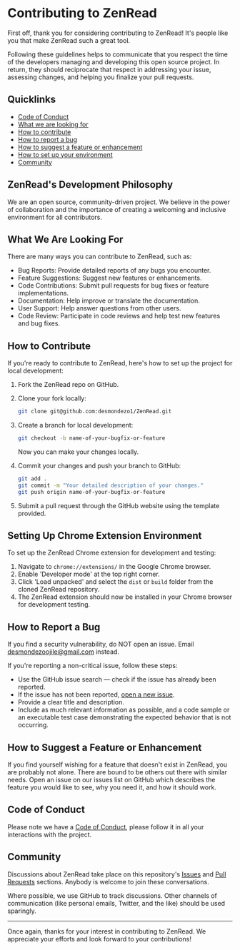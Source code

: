 # Contributing to ZenRead

First off, thank you for considering contributing to ZenRead! It's people like you that make ZenRead such a great tool.

Following these guidelines helps to communicate that you respect the time of the developers managing and developing this open source project. In return, they should reciprocate that respect in addressing your issue, assessing changes, and helping you finalize your pull requests.

## Quicklinks

- [Code of Conduct](CODE_OF_CONDUCT.md)
- [What we are looking for](#what-we-are-looking-for)
- [How to contribute](#how-to-contribute)
- [How to report a bug](#how-to-report-a-bug)
- [How to suggest a feature or enhancement](#how-to-suggest-a-feature-or-enhancement)
- [How to set up your environment](#how-to-set-up-your-environment)
- [Community](#community)

## ZenRead's Development Philosophy

We are an open source, community-driven project. We believe in the power of collaboration and the importance of creating a welcoming and inclusive environment for all contributors.

## What We Are Looking For

There are many ways you can contribute to ZenRead, such as:

- Bug Reports: Provide detailed reports of any bugs you encounter.
- Feature Suggestions: Suggest new features or enhancements.
- Code Contributions: Submit pull requests for bug fixes or feature implementations.
- Documentation: Help improve or translate the documentation.
- User Support: Help answer questions from other users.
- Code Review: Participate in code reviews and help test new features and bug fixes.

## How to Contribute

If you're ready to contribute to ZenRead, here's how to set up the project for local development:

1. Fork the ZenRead repo on GitHub.
2. Clone your fork locally:

    ```sh
    git clone git@github.com:desmondezo1/ZenRead.git
    ```

3. Create a branch for local development:

    ```sh
    git checkout -b name-of-your-bugfix-or-feature
    ```

   Now you can make your changes locally.

4. Commit your changes and push your branch to GitHub:

    ```sh
    git add .
    git commit -m "Your detailed description of your changes."
    git push origin name-of-your-bugfix-or-feature
    ```

5. Submit a pull request through the GitHub website using the template provided.

## Setting Up Chrome Extension Environment

To set up the ZenRead Chrome extension for development and testing:

1. Navigate to `chrome://extensions/` in the Google Chrome browser.
2. Enable 'Developer mode' at the top right corner.
3. Click 'Load unpacked' and select the `dist` or `build` folder from the cloned ZenRead repository.
4. The ZenRead extension should now be installed in your Chrome browser for development testing.

## How to Report a Bug

If you find a security vulnerability, do NOT open an issue. Email [desmondezoojile@gmail.com](mailto:desmondezoojile@gmail.com) instead.

If you're reporting a non-critical issue, follow these steps:

- Use the GitHub issue search — check if the issue has already been reported.
- If the issue has not been reported, [open a new issue](https://github.com/desmondezo1/ZenRead/issues/new).
- Provide a clear title and description.
- Include as much relevant information as possible, and a code sample or an executable test case demonstrating the expected behavior that is not occurring.

## How to Suggest a Feature or Enhancement

If you find yourself wishing for a feature that doesn't exist in ZenRead, you are probably not alone. There are bound to be others out there with similar needs. Open an issue on our issues list on GitHub which describes the feature you would like to see, why you need it, and how it should work.

## Code of Conduct

Please note we have a [Code of Conduct](CODE_OF_CONDUCT.md), please follow it in all your interactions with the project.

## Community

Discussions about ZenRead take place on this repository's [Issues](https://github.com/desmondezo1/ZenRead/issues) and [Pull Requests](https://github.com/desmondezo1/ZenRead/pulls) sections. Anybody is welcome to join these conversations.

Where possible, we use GitHub to track discussions. Other channels of communication (like personal emails, Twitter, and the like) should be used sparingly.

---

Once again, thanks for your interest in contributing to ZenRead. We appreciate your efforts and look forward to your contributions!
